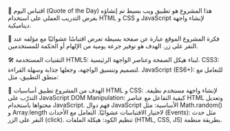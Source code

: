 🌟 اقتباس اليوم (Quote of the Day)
هذا المشروع هو تطبيق ويب بسيط تم إنشاؤه بغرض التدريب العملي على استخدام HTML و CSS و JavaScript لإنشاء واجهة ديناميكية.

📌 فكرة المشروع
الموقع عبارة عن صفحة بسيطة تعرض اقتباسًا عشوائيًا مع مؤلفه عند النقر على زر. الهدف هو توفير جرعة يومية من الإلهام أو الحكمة للمستخدمين.

🛠️ التقنيات المستخدمة
                                                                                                                                                                                   HTML5: لبناء هيكل الصفحة وعناصر الواجهة الرئيسية.
                                                                                                                                                                              CSS3: لتصميم وتنسيق الواجهة، وجعلها جذابة وسهلة القراءة.
                                                                                                                                                                               JavaScript (ES6+): للتعامل مع منطق التطبيق، مثل:

🎯 الهدف من المشروع
تطبيق أساسيات HTML و CSS: لإنشاء واجهة مستخدم نظيفة.
التدرّب على JavaScript DOM Manipulation: كيفية التفاعل مع عناصر HTML وتعديل محتواها باستخدام JavaScript.
فهم دوال JavaScript الأساسية: مثل Math.random() و Array.length لاختيار الاقتباسات عشوائيًا.
التعامل مع الأحداث (Events): مثل حدث النقر على الزر (click).
تنظيم الكود: هيكلة الملفات (HTML, CSS, JS) بطريقة منظمة.
